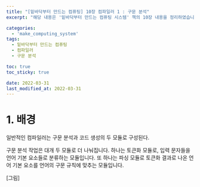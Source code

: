 ```yaml
---
title: "[밑바닥부터 만드는 컴퓨팅] 10장 컴파일러 1 : 구문 분석"
excerpt: "해당 내용은 '밑바닥부터 만드는 컴퓨팅 시스템' 책의 10장 내용을 정리하였습니다. "

categories:
  - 'make_computing_system'
tags:
  - 밑바닥부터 만드는 컴퓨팅
  - 컴파일러
  - 구문 분석

toc: true
toc_sticky: true

date: 2022-03-31
last_modified_at: 2022-03-31
---
```



# 1. 배경 

일반적인 컴파일러는 구문 분석과 코드 생성의 두 모듈로 구성된다. 

구문 분석 작업은 대개 두 모듈로 더 나눠집니다. 
하나는 토큰화 모듈로, 입력 문자들을 언어 기본 요소들로 분류하는 모듈입니다. 
또 하나는 파싱 모듈로 토큰화 결과로 나온 언어 기본 요소를 언어의 구문 규칙에 맞추는 모듈입니다.

[그림]
